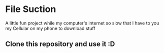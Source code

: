 # File Suction
A little fun project while my computer's internet so slow that I have to you my Cellular on my phone to download stuff

## Clone this repository and use it :D
